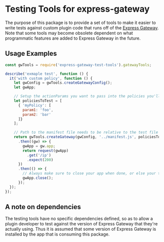 # Testing Tools for express-gateway

The purpose of this package is to provide a set of tools to make it easier to write tests against custom plugin code that runs off of the [Express Gateway](https://github.com/ExpressGateway/express-gateway).  Note that some tools may become obsolete dependent on what programmatic features are added to Express Gateway in the future.

## Usage Examples

```JavaScript
const gwTools = require('express-gateway-test-tools').gatewayTools;

describe('exmaple test', function () {
  it('with custom policy', function () {
    let gwConfig = gwTools.createGatewayConfig();
    let gwApp;

    // Setup the actionParams you want to pass into the policies you'll be testing
    let policiesToTest = [
      { 'myPolicy': [
        param1: 'foo',
        param2: 'bar'
      ]}
    ];

    // Path to the manifest file needs to be relative to the test file
    return gwTools.createGateway(gwConfig, '../manifest.js', policiesToTest)
      .then((gw) => {
        gwApp = gw.app;
        return request(gwApp)
          .get('/ip')
          .expect(200)
      })
      .then(() => {
        // Always make sure to close your app when done, or else your test runner won't exit
        gwApp.close();
      });
  });
});

```

## A note on dependencies

The testing tools have no specific dependencies defined, so as to allow a plugin developer to test against the version of Express Gateway that they're actually using.  Thus it is assumed that some version of Express Gateway is installed by the app that is consuming this package.

